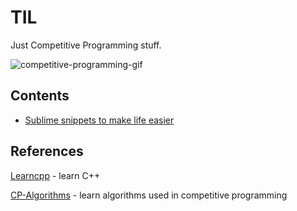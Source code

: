 # TIL

Just Competitive Programming stuff.

![competitive-programming-gif](https://ci4.googleusercontent.com/proxy/oAcEW-_D8R07HvOLgQPp0YFWAXUVFyDpORGD_e62upYIxE259ZfxKyN8IbTn4X6PPJSeBZELz-OfYJFYLy8dsCtu4wlbIAQNMk0EiGfX3FlT4ckl06l36EV5=s0-d-e1-ft)

## Contents

* [Sublime snippets to make life easier](.sublime-snippets/)

## References

[Learncpp](https://learncpp.com) - learn C++

[CP-Algorithms](https://cp-algorithms.com) - learn algorithms used in competitive programming

